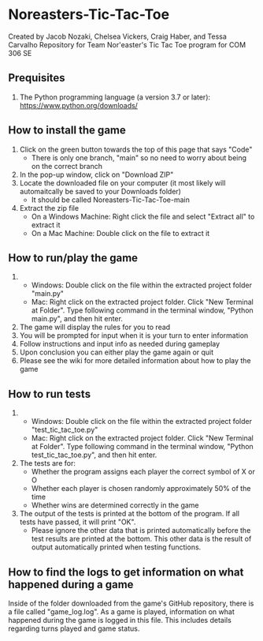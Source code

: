 # Noreasters-Tic-Tac-Toe
Created by Jacob Nozaki, Chelsea Vickers, Craig Haber, and Tessa Carvalho
Repository for Team Nor'easter's Tic Tac Toe program for COM 306 SE

## Prequisites
1. The Python programming language (a version 3.7 or later): https://www.python.org/downloads/

## How to install the game
1. Click on the green button towards the top of this page that says "Code"
   * There is only one branch, "main" so no need to worry about being on the correct branch
2. In the pop-up window, click on "Download ZIP"
3. Locate the downloaded file on your computer (it most likely will automaitcally be saved to your Downloads folder)
   * It should be called Noreasters-Tic-Tac-Toe-main
4. Extract the zip file
   * On a Windows Machine: Right click the file and select "Extract all" to extract it
   * On a Mac Machine: Double click on the file to extract it

## How to run/play the game
1. * Windows: Double click on the file within the extracted project folder "main.py"
   * Mac: Right click on the extracted project folder. Click "New Terminal at Folder". Type following command in the terminal window, "Python main.py", and then hit enter.
2. The game will display the rules for you to read
3. You will be prompted for input when it is your turn to enter information
4. Follow instructions and input info as needed during gameplay
5. Upon conclusion you can either play the game again or quit
6. Please see the wiki for more detailed information about how to play the game

## How to run tests
1. * Windows: Double click on the file within the extracted project folder "test_tic_tac_toe.py"
   * Mac: Right click on the extracted project folder. Click "New Terminal at Folder". Type following command in the terminal window, "Python test_tic_tac_toe.py", and then hit enter.
2. The tests are for:
   * Whether the program assigns each player the correct symbol of X or O
   * Whether each player is chosen randomly approximately 50% of the time
   * Whether wins are determined correctly in the game
3. The output of the tests is printed at the bottom of the program. If all tests have passed, it will print "OK".
   * Please ignore the other data that is printed automatically before the test results are printed at the bottom. This other data is the result of output automatically printed when testing functions.
   
## How to find the logs to get information on what happened during a game
Inside of the folder downloaded from the game's GitHub repository, there is a file called "game_log.log". As a game is played, information on what happened during the game is logged in this file. This includes details regarding turns played and game status.
